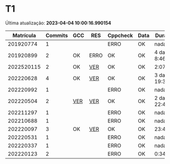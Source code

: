# T1
Última atualização: **2023-04-04 10:00:16.990154**

|  Matrícula | Commits | GCC |  RES |  Cppcheck |  Data |  Duração | 
|---|---|---|---|---|---|---|
|  201920774 |  1 |   |   |   ERRO |  OK |  nada |   |
|  201920899 |  2 |  OK |  ERRO |   OK |  OK |  4 days, 8:46:52 |   |
|  2022520115 |  2 |  OK |  [VER](./relatorios/2022520115/T1/resposta.txt) |   OK |  OK |  2:07:28 |   |
|  202220628 |  4 |  OK |  [VER](./relatorios/202220628/T1/resposta.txt) |   OK |  OK |  3 days, 19:31:59 |   |
|  202220992 |  1 |   |   |   ERRO |  OK |  nada |   |
|  202220504 |  2 |  [VER](./relatorios/202220504/T1/compilador.txt) |  [VER](./relatorios/202220504/T1/resposta.txt) |   OK |  OK |  2 days, 22:41:58 |   |
|  202211297 |  1 |   |   |   ERRO |  OK |  nada |   |
|  202210688 |  1 |   |   |   ERRO |  OK |  nada |   |
|  202220097 |  3 |  OK |  [VER](./relatorios/202220097/T1/resposta.txt) |   OK |  OK |  23:41:44 |   |
|  202220531 |  1 |   |   |   ERRO |  OK |  nada |   |
|  202220337 |  1 |   |   |   ERRO |  OK |  nada |   |
|  202220123 |  2 |   |   |   ERRO |  OK |  0:34:54 |   |
